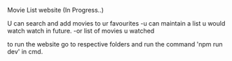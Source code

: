 Movie List website (In Progress..)

U can search and add movies to ur favourites 
           -u can maintain a list u would watch watch in future.
           -or list of movies u watched

to run the website go to respective folders and run the command 'npm run dev' in cmd.
